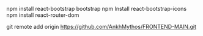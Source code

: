 
npm install react-bootstrap bootstrap 
npm Install react-bootstrap-icons 
npm install react-router-dom

git remote add origin https://github.com/AnkhMythos/FRONTEND-MAIN.git